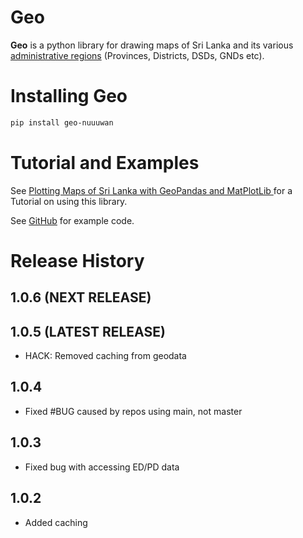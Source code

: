 # Geo

**Geo** is a python library for drawing maps of Sri Lanka and its various [administrative regions](https://en.wikipedia.org/wiki/Administrative_divisions_of_Sri_Lanka) (Provinces, Districts, DSDs, GNDs etc).

# Installing Geo

```bash
pip install geo-nuuuwan
```

# Tutorial and Examples

See [Plotting Maps of Sri Lanka with GeoPandas and MatPlotLib
](https://medium.com/on-technology/plotting-maps-of-sri-lanka-with-geopandas-and-matplotlib-377d50e3f0f) for a Tutorial on using this library.

See [GitHub](https://github.com/nuuuwan/geo/tree/main/src/geo/examples) for example code.

# Release History

## 1.0.6 (NEXT RELEASE)

## 1.0.5 (LATEST RELEASE)

* HACK: Removed caching from geodata

## 1.0.4

* Fixed #BUG caused by repos using main, not master

## 1.0.3

* Fixed bug with accessing ED/PD data

## 1.0.2

* Added caching
